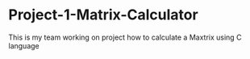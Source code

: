 # Project-1-Matrix-Calculator
This is my team working on project how to calculate a Maxtrix using C language
